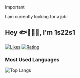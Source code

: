 > [!IMPORTANT]
> I am currently looking for a job.

## Hey 🐟🐠🐡🫧, I'm 1s22s1

[![Likes](https://badgen.org/img/zenn/1s22s1/likes?style=plastic)](https://zenn.dev/1s22s1)
[![Rating](https://badgen.org/img/atcoder/1s22s1/rating/algorithm?style=plastic)](https://atcoder.jp/users/1s22s1?contestType=algo)

### Most Used Languages

![Top Langs](https://github-readme-stats.vercel.app/api/top-langs/?username=1s22s1)
